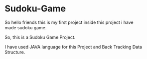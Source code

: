 # Sudoku-Game
So hello friends this is my first project inside this project i have made sudoku game.

So, this is a Sudoku Game Project.

I have used JAVA language for this Project and Back Tracking Data Structure.
